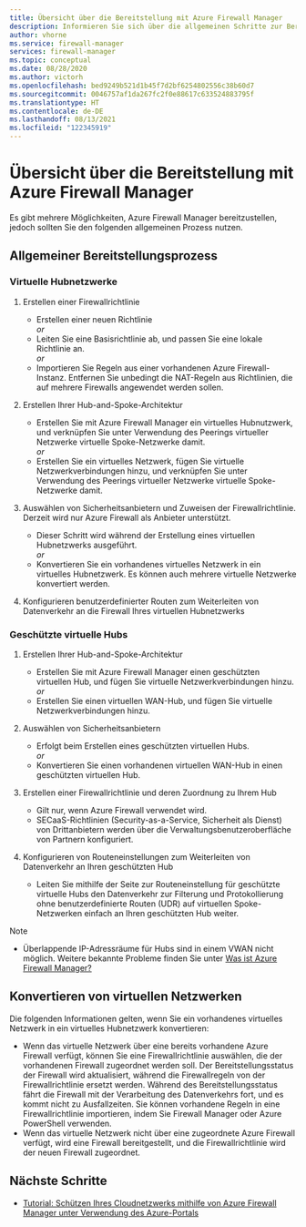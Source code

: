 ```yaml
---
title: Übersicht über die Bereitstellung mit Azure Firewall Manager
description: Informieren Sie sich über die allgemeinen Schritte zur Bereitstellung von Azure Firewall Manager.
author: vhorne
ms.service: firewall-manager
services: firewall-manager
ms.topic: conceptual
ms.date: 08/28/2020
ms.author: victorh
ms.openlocfilehash: bed9249b521d1b45f7d2bf6254802556c38b60d7
ms.sourcegitcommit: 0046757af1da267fc2f0e88617c633524883795f
ms.translationtype: HT
ms.contentlocale: de-DE
ms.lasthandoff: 08/13/2021
ms.locfileid: "122345919"
---
```

# <a name="azure-firewall-manager-deployment-overview"></a>Übersicht über die Bereitstellung mit Azure Firewall Manager

Es gibt mehrere Möglichkeiten, Azure Firewall Manager bereitzustellen, jedoch sollten Sie den folgenden allgemeinen Prozess nutzen.

## <a name="general-deployment-process"></a>Allgemeiner Bereitstellungsprozess

### <a name="hub-virtual-networks"></a>Virtuelle Hubnetzwerke

1.  Erstellen einer Firewallrichtlinie

    - Erstellen einer neuen Richtlinie
<br>*or*<br>
    - Leiten Sie eine Basisrichtlinie ab, und passen Sie eine lokale Richtlinie an.
<br>*or*<br>
    - Importieren Sie Regeln aus einer vorhandenen Azure Firewall-Instanz. Entfernen Sie unbedingt die NAT-Regeln aus Richtlinien, die auf mehrere Firewalls angewendet werden sollen.
1. Erstellen Ihrer Hub-and-Spoke-Architektur
   - Erstellen Sie mit Azure Firewall Manager ein virtuelles Hubnutzwerk, und verknüpfen Sie unter Verwendung des Peerings virtueller Netzwerke virtuelle Spoke-Netzwerke damit.
<br>*or*<br>
    - Erstellen Sie ein virtuelles Netzwerk, fügen Sie virtuelle Netzwerkverbindungen hinzu, und verknüpfen Sie unter Verwendung des Peerings virtueller Netzwerke virtuelle Spoke-Netzwerke damit.

3. Auswählen von Sicherheitsanbietern und Zuweisen der Firewallrichtlinie. Derzeit wird nur Azure Firewall als Anbieter unterstützt.

   - Dieser Schritt wird während der Erstellung eines virtuellen Hubnetzwerks ausgeführt.
<br>*or*<br>
    - Konvertieren Sie ein vorhandenes virtuelles Netzwerk in ein virtuelles Hubnetzwerk. Es können auch mehrere virtuelle Netzwerke konvertiert werden.

4. Konfigurieren benutzerdefinierter Routen zum Weiterleiten von Datenverkehr an die Firewall Ihres virtuellen Hubnetzwerks


### <a name="secured-virtual-hubs"></a>Geschützte virtuelle Hubs

1. Erstellen Ihrer Hub-and-Spoke-Architektur

   - Erstellen Sie mit Azure Firewall Manager einen geschützten virtuellen Hub, und fügen Sie virtuelle Netzwerkverbindungen hinzu.<br>*or*<br>
   - Erstellen Sie einen virtuellen WAN-Hub, und fügen Sie virtuelle Netzwerkverbindungen hinzu.
2. Auswählen von Sicherheitsanbietern

   - Erfolgt beim Erstellen eines geschützten virtuellen Hubs.<br>*or*<br>
   - Konvertieren Sie einen vorhandenen virtuellen WAN-Hub in einen geschützten virtuellen Hub.
3. Erstellen einer Firewallrichtlinie und deren Zuordnung zu Ihrem Hub

   - Gilt nur, wenn Azure Firewall verwendet wird.
   - SECaaS-Richtlinien (Security-as-a-Service, Sicherheit als Dienst) von Drittanbietern werden über die Verwaltungsbenutzeroberfläche von Partnern konfiguriert.
4. Konfigurieren von Routeneinstellungen zum Weiterleiten von Datenverkehr an Ihren geschützten Hub

   - Leiten Sie mithilfe der Seite zur Routeneinstellung für geschützte virtuelle Hubs den Datenverkehr zur Filterung und Protokollierung ohne benutzerdefinierte Routen (UDR) auf virtuellen Spoke-Netzwerken einfach an Ihren geschützten Hub weiter.

> [!NOTE]
> - Überlappende IP-Adressräume für Hubs sind in einem VWAN nicht möglich.
> Weitere bekannte Probleme finden Sie unter [Was ist Azure Firewall Manager?](overview.md#known-issues)

## <a name="convert-virtual-networks"></a>Konvertieren von virtuellen Netzwerken

Die folgenden Informationen gelten, wenn Sie ein vorhandenes virtuelles Netzwerk in ein virtuelles Hubnetzwerk konvertieren:

- Wenn das virtuelle Netzwerk über eine bereits vorhandene Azure Firewall verfügt, können Sie eine Firewallrichtlinie auswählen, die der vorhandenen Firewall zugeordnet werden soll. Der Bereitstellungsstatus der Firewall wird aktualisiert, während die Firewallregeln von der Firewallrichtlinie ersetzt werden. Während des Bereitstellungsstatus fährt die Firewall mit der Verarbeitung des Datenverkehrs fort, und es kommt nicht zu Ausfallzeiten. Sie können vorhandene Regeln in eine Firewallrichtlinie importieren, indem Sie Firewall Manager oder Azure PowerShell verwenden.
- Wenn das virtuelle Netzwerk nicht über eine zugeordnete Azure Firewall verfügt, wird eine Firewall bereitgestellt, und die Firewallrichtlinie wird der neuen Firewall zugeordnet.

## <a name="next-steps"></a>Nächste Schritte

- [Tutorial: Schützen Ihres Cloudnetzwerks mithilfe von Azure Firewall Manager unter Verwendung des Azure-Portals](secure-cloud-network.md)
